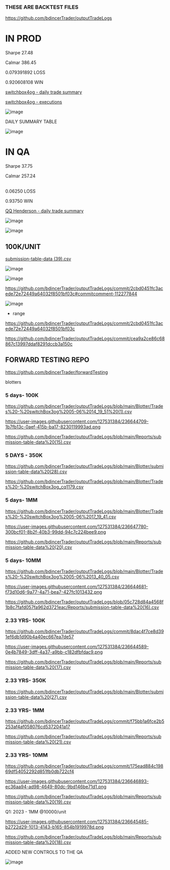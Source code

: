 ### THESE ARE BACKTEST FILES
https://github.com/bdincerTrader/outputTradeLogs

# IN PROD
  Sharpe 	 27.48</p>
  Calmar 	386.45</p>
  0.079391892	LOSS</p>
  0.920608108	WIN</p>


[switchbox4og - daily trade summary](https://github.com/bdincerTrader/outputTradeLogs/files/11472007/submission-table-data.45.csv)

[switchbox4og - executions](https://github.com/bdincerTrader/outputTradeLogs/files/11472029/Trades.-.OG_PROD_BACKTEST.zip)

![image](https://github.com/bdincerTrader/outputTradeLogs/assets/127531384/2f6fb705-c560-4339-9987-bd72200cf169)

DAILY SUMMARY TABLE

![image](https://github.com/bdincerTrader/outputTradeLogs/assets/127531384/d663339d-b650-4e3e-b5ba-abc6879c370b)



# IN QA
  Sharpe  	 37.75</p>
  Calmar 	257.24</p>	
  0.06250	LOSS</p>
  0.93750	WIN</p>

[QQ Henderson - daily trade summary](https://github.com/bdincerTrader/outputTradeLogs/files/11472025/submission-table-data.46.csv)


![image](https://github.com/bdincerTrader/outputTradeLogs/assets/127531384/5c92b037-5ba5-4c37-9494-62812555bce2)

![image](https://github.com/bdincerTrader/outputTradeLogs/assets/127531384/4e1a0a1e-a18c-4537-aa12-f70fcd4354d3)

## 100K/UNIT
[submission-table-data (39).csv](https://github.com/bdincerTrader/outputTradeLogs/files/11441695/submission-table-data.39.csv)

![image](https://github.com/bdincerTrader/outputTradeLogs/assets/127531384/4fd2094f-3925-489f-a023-8c9a5567183f)

![image](https://github.com/bdincerTrader/outputTradeLogs/assets/127531384/1fcf4a4c-8555-4dd9-8b1d-ca4ade137589)




https://github.com/bdincerTrader/outputTradeLogs/commit/2cbd0451fc3acede72e72449a64032f8501bf03c#commitcomment-112277844

![image](https://user-images.githubusercontent.com/127531384/236715900-f58fd083-d1c3-4a6d-9e53-e549daada762.png)

- range


https://github.com/bdincerTrader/outputTradeLogs/commit/2cbd0451fc3acede72e72449a64032f8501bf03c


https://github.com/bdincerTrader/outputTradeLogs/commit/cea9a2ce86c68867c13997ddaf8291dccb3a150c

## FORWARD TESTING REPO
https://github.com/bdincerTrader/forwardTesting



blotters	

### 5 days- 100K	
https://github.com/bdincerTrader/outputTradeLogs/blob/main/Blotter/Trades%20-%20switchBox3og%2005-06%2014_19_51%20(1).csv

https://user-images.githubusercontent.com/127531384/236644709-1b7fb13c-0aef-415b-ba17-8230119993ad.png	

https://github.com/bdincerTrader/outputTradeLogs/blob/main/Reports/submission-table-data%20(15).csv

### 5 DAYS - 350K
https://github.com/bdincerTrader/outputTradeLogs/blob/main/Blotter/submission-table-data%20(28).csv

https://github.com/bdincerTrader/outputTradeLogs/blob/main/Blotter/Trades%20-%20switchBox3og_cq1179.csv

### 5 days- 1MM
https://github.com/bdincerTrader/outputTradeLogs/blob/main/Blotter/Trades%20-%20switchBox3og%2005-06%2017_19_41.csv	

https://user-images.githubusercontent.com/127531384/236647780-300bcf01-8b2f-40b3-99dd-94c7c224bee9.png	

https://github.com/bdincerTrader/outputTradeLogs/blob/main/Reports/submission-table-data%20(20).csv


### 5 days- 10MM
https://github.com/bdincerTrader/outputTradeLogs/blob/main/Blotter/Trades%20-%20switchBox3og%2005-06%2013_40_05.csv	

https://user-images.githubusercontent.com/127531384/236644681-f73d10d6-9a77-4a71-bea7-427fc1013432.png	

https://github.com/bdincerTrader/outputTradeLogs/blob/05c728d84a4568f1b8c7fafd057fa962d3721eac/Reports/submission-table-data%20(16).csv

		
### 2.33 YRS- 100K		
https://github.com/bdincerTrader/outputTradeLogs/commit/8dac4f7ce8d391ef6db1d90b4a40ec667ea7de57	

https://user-images.githubusercontent.com/127531384/236644589-0e4b7849-3dff-4a37-a9bb-c182dfbfdac9.png	

https://github.com/bdincerTrader/outputTradeLogs/blob/main/Reports/submission-table-data%20(17).csv


### 2.33 YRS- 350K
https://github.com/bdincerTrader/outputTradeLogs/blob/main/Blotter/submission-table-data%20(27).csv


### 2.33 YRS- 1MM	
https://github.com/bdincerTrader/outputTradeLogs/commit/f75bb1a6fce2b5253af4af058076cd5372041a17		

https://github.com/bdincerTrader/outputTradeLogs/blob/main/Reports/submission-table-data%20(21).csv

### 2.33 YRS- 10MM
https://github.com/bdincerTrader/outputTradeLogs/commit/175ead884c19869df54052292d851fb0db722cf4	

https://user-images.githubusercontent.com/127531384/236646893-ec36aa94-ad98-4649-80dc-9bd146be71d1.png	

https://github.com/bdincerTrader/outputTradeLogs/blob/main/Reports/submission-table-data%20(19).csv
		
		
Q1: 2023 - 1MM @10000/unit

https://user-images.githubusercontent.com/127531384/236645485-b2722d29-1013-4143-b165-854b1919978d.png

https://github.com/bdincerTrader/outputTradeLogs/blob/main/Reports/submission-table-data%20(18).csv


ADDED NEW CONTROLS TO THE QA

![image](https://github.com/bdincerTrader/outputTradeLogs/assets/127531384/cffc8b41-fec2-42b4-9e64-6ae4f8d627de)

